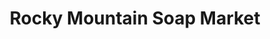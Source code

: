 ---
title: "Rocky Mountain Soap Market"
url: /colorado-springs/rocky-mountain-soap-market/
shop: shop
---